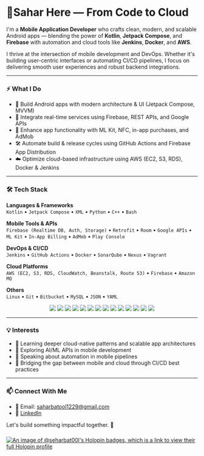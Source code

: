 # 👋Sahar Here — From Code to Cloud

I'm a **Mobile Application Developer** who crafts clean, modern, and scalable Android apps — blending the power of **Kotlin**, **Jetpack Compose**, and **Firebase** with automation and cloud tools like **Jenkins**, **Docker**, and **AWS**.

I thrive at the intersection of mobile development and DevOps. Whether it's building user-centric interfaces or automating CI/CD pipelines, I focus on delivering smooth user experiences and robust backend integrations.

---

### ⚡ What I Do
- 🚀 Build Android apps with modern architecture & UI (Jetpack Compose, MVVM)
- 🔌 Integrate real-time services using Firebase, REST APIs, and Google APIs
- 🧠 Enhance app functionality with ML Kit, NFC, in-app purchases, and AdMob
- 🛠️ Automate build & release cycles using GitHub Actions and Firebase App Distribution
- ☁️ Optimize cloud-based infrastructure using AWS (EC2, S3, RDS), Docker & Jenkins

---

### 🛠️ Tech Stack

**Languages & Frameworks**  
`Kotlin` • `Jetpack Compose` • `XML` • `Python` • `C++` • `Bash`

**Mobile Tools & APIs**  
`Firebase (Realtime DB, Auth, Storage)` • `Retrofit` • `Room` • `Google APIs` • `ML Kit` • `In-App Billing` • `AdMob` • `Play Console`

**DevOps & CI/CD**  
`Jenkins` • `GitHub Actions` • `Docker` • `SonarQube` • `Nexus` • `Vagrant`

**Cloud Platforms**  
`AWS (EC2, S3, RDS, CloudWatch, Beanstalk, Route 53)` • `Firebase` • `Amazon MQ`

**Others**  
`Linux` • `Git` • `Bitbucket` • `MySQL` • `JSON` • `YAML`

<p align="center">
  <img src="https://img.shields.io/badge/Kotlin-7F52FF?style=for-the-badge&logo=kotlin&logoColor=white"/>
  <img src="https://img.shields.io/badge/Jetpack_Compose-4285F4?style=for-the-badge&logo=android&logoColor=white"/>
  <img src="https://img.shields.io/badge/Firebase-FFCA28?style=for-the-badge&logo=firebase&logoColor=black"/>
  <img src="https://img.shields.io/badge/Android-3DDC84?style=for-the-badge&logo=android&logoColor=white"/>
  <img src="https://img.shields.io/badge/ML_Kit-4285F4?style=for-the-badge&logo=google&logoColor=white"/>
  <img src="https://img.shields.io/badge/Retrofit-00599C?style=for-the-badge&logo=java&logoColor=white"/>
  <img src="https://img.shields.io/badge/Git-F05032?style=for-the-badge&logo=git&logoColor=white"/>
  <img src="https://img.shields.io/badge/GitHub_Actions-2088FF?style=for-the-badge&logo=github-actions&logoColor=white"/>
  <img src="https://img.shields.io/badge/Jenkins-D24939?style=for-the-badge&logo=jenkins&logoColor=white"/>
  <img src="https://img.shields.io/badge/Docker-2496ED?style=for-the-badge&logo=docker&logoColor=white"/>
  <img src="https://img.shields.io/badge/AWS-FF9900?style=for-the-badge&logo=amazon-aws&logoColor=white"/>
  <img src="https://img.shields.io/badge/MySQL-4479A1?style=for-the-badge&logo=mysql&logoColor=white"/>
  <img src="https://img.shields.io/badge/Linux-FCC624?style=for-the-badge&logo=linux&logoColor=black"/>
  <img src="https://img.shields.io/badge/YAML-000000?style=for-the-badge&logo=yaml&logoColor=white"/>
</p>

---

### 💡 Interests
- 🌱 Learning deeper cloud-native patterns and scalable app architectures
- 🤖 Exploring AI/ML APIs in mobile development
- 💬 Speaking about automation in mobile pipelines
- 🔄 Bridging the gap between mobile and cloud through CI/CD best practices

---

### 📫 Connect With Me
- 📧 Email: saharbatool1229@gmail.com  
- 💼 [LinkedIn](https://linkedin.com/in/sahar-batool/)

Let's build something impactful together. 🙌

###

[![An image of @seharbat00l's Holopin badges, which is a link to view their full Holopin profile](https://holopin.me/seharbat00l)](https://holopin.io/@seharbat00l)

###
